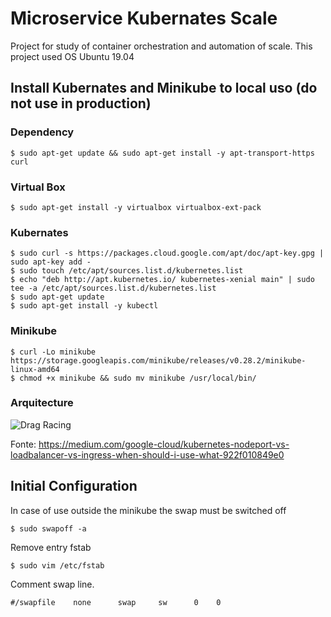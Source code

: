 # Microservice Kubernates Scale
Project for study of container orchestration and automation of scale.
This project used OS Ubuntu 19.04

## Install Kubernates and Minikube to local uso (do not use in production)

### Dependency
```
$ sudo apt-get update && sudo apt-get install -y apt-transport-https curl
```

### Virtual Box
```
$ sudo apt-get install -y virtualbox virtualbox-ext-pack
```

### Kubernates
```
$ sudo curl -s https://packages.cloud.google.com/apt/doc/apt-key.gpg | sudo apt-key add -
$ sudo touch /etc/apt/sources.list.d/kubernetes.list 
$ echo "deb http://apt.kubernetes.io/ kubernetes-xenial main" | sudo tee -a /etc/apt/sources.list.d/kubernetes.list
$ sudo apt-get update
$ sudo apt-get install -y kubectl
```

### Minikube
```
$ curl -Lo minikube https://storage.googleapis.com/minikube/releases/v0.28.2/minikube-linux-amd64
$ chmod +x minikube && sudo mv minikube /usr/local/bin/

```

### Arquitecture

![Drag Racing](https://cdn-images-1.medium.com/max/800/1*KIVa4hUVZxg-8Ncabo8pdg.png)

Fonte: https://medium.com/google-cloud/kubernetes-nodeport-vs-loadbalancer-vs-ingress-when-should-i-use-what-922f010849e0

## Initial Configuration
In case of use outside the minikube the swap must be switched off
```
$ sudo swapoff -a

```
Remove entry fstab
```
$ sudo vim /etc/fstab

```
Comment swap line.
```
#/swapfile    none      swap     sw      0    0

```
